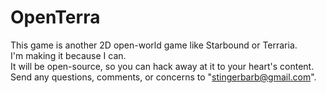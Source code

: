 OpenTerra
==============

This game is another 2D open-world game like Starbound or Terraria.<br />
I'm making it because I can.<br />
It will be open-source, so you can hack away at it to your heart's content.<br />
Send any questions, comments, or concerns to "stingerbarb@gmail.com".<br >
